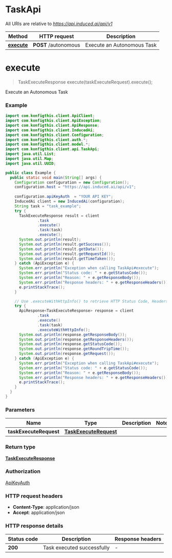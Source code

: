 # TaskApi

All URIs are relative to *https://api.induced.ai/api/v1*

| Method | HTTP request | Description |
|------------- | ------------- | -------------|
| [**execute**](TaskApi.md#execute) | **POST** /autonomous | Execute an Autonomous Task |


<a name="execute"></a>
# **execute**
> TaskExecuteResponse execute(taskExecuteRequest).execute();

Execute an Autonomous Task

### Example
```java
import com.konfigthis.client.ApiClient;
import com.konfigthis.client.ApiException;
import com.konfigthis.client.ApiResponse;
import com.konfigthis.client.InducedAi;
import com.konfigthis.client.Configuration;
import com.konfigthis.client.auth.*;
import com.konfigthis.client.model.*;
import com.konfigthis.client.api.TaskApi;
import java.util.List;
import java.util.Map;
import java.util.UUID;

public class Example {
  public static void main(String[] args) {
    Configuration configuration = new Configuration();
    configuration.host = "https://api.induced.ai/api/v1";
    
    configuration.apiKeyAuth  = "YOUR API KEY";
    InducedAi client = new InducedAi(configuration);
    String task = "task_example";
    try {
      TaskExecuteResponse result = client
              .task
              .execute()
              .task(task)
              .execute();
      System.out.println(result);
      System.out.println(result.getSuccess());
      System.out.println(result.getData());
      System.out.println(result.getRequestId());
      System.out.println(result.getTimeTaken());
    } catch (ApiException e) {
      System.err.println("Exception when calling TaskApi#execute");
      System.err.println("Status code: " + e.getStatusCode());
      System.err.println("Reason: " + e.getResponseBody());
      System.err.println("Response headers: " + e.getResponseHeaders());
      e.printStackTrace();
    }

    // Use .executeWithHttpInfo() to retrieve HTTP Status Code, Headers and Request
    try {
      ApiResponse<TaskExecuteResponse> response = client
              .task
              .execute()
              .task(task)
              .executeWithHttpInfo();
      System.out.println(response.getResponseBody());
      System.out.println(response.getResponseHeaders());
      System.out.println(response.getStatusCode());
      System.out.println(response.getRoundTripTime());
      System.out.println(response.getRequest());
    } catch (ApiException e) {
      System.err.println("Exception when calling TaskApi#execute");
      System.err.println("Status code: " + e.getStatusCode());
      System.err.println("Reason: " + e.getResponseBody());
      System.err.println("Response headers: " + e.getResponseHeaders());
      e.printStackTrace();
    }
  }
}

```

### Parameters

| Name | Type | Description  | Notes |
|------------- | ------------- | ------------- | -------------|
| **taskExecuteRequest** | [**TaskExecuteRequest**](TaskExecuteRequest.md)|  | |

### Return type

[**TaskExecuteResponse**](TaskExecuteResponse.md)

### Authorization

[ApiKeyAuth](../README.md#ApiKeyAuth)

### HTTP request headers

 - **Content-Type**: application/json
 - **Accept**: application/json

### HTTP response details
| Status code | Description | Response headers |
|-------------|-------------|------------------|
| **200** | Task executed successfully |  -  |

